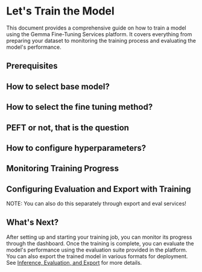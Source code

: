 # Let's Train the Model

This document provides a comprehensive guide on how to train a model using the Gemma Fine-Tuning Services platform. It covers everything from preparing your dataset to monitoring the training process and evaluating the model's performance.

## Prerequisites

## How to select base model?

## How to select the fine tuning method?

## PEFT or not, that is the question

## How to configure hyperparameters?

## Monitoring Training Progress

## Configuring Evaluation and Export with Training

NOTE: You can also do this separately through export and eval services!

## What's Next?

After setting up and starting your training job, you can monitor its progress through the dashboard. Once the training is complete, you can evaluate the model's performance using the evaluation suite provided in the platform. You can also export the trained model in various formats for deployment. See [Inference, Evaluation, and Export](inference_export.md) for more details.
